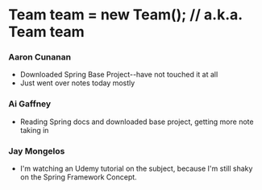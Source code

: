 # Team team = new Team();    // a.k.a. Team team

### Aaron Cunanan
- Downloaded Spring Base Project--have not touched it at all
- Just went over notes today mostly

### Ai Gaffney
- Reading Spring docs and downloaded base project, getting more note taking in

### Jay Mongelos
- I'm watching an Udemy tutorial on the subject, because I'm still shaky on the Spring Framework Concept.
